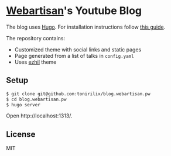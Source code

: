 # [Webartisan](http://youtube.com/c/WEBArtisan)'s Youtube  Blog

The blog uses [Hugo](https://gohugo.io/). For installation instructions follow [this guide](https://gohugo.io/getting-started/quick-start/).

The repository contains:
- Customized theme with social links and static pages
- Page generated from a list of talks in `config.yaml`
- Uses [ezhil](https://github.com/vividvilla/ezhil.git) theme

## Setup

```bash
$ git clone git@github.com:tonirilix/blog.webartisan.pw
$ cd blog.webartisan.pw
$ hugo server
```

Open http://localhost:1313/.

## License

MIT
